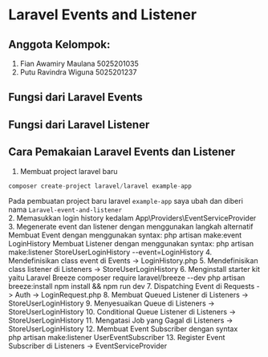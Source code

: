 # Laravel Events and Listener
## Anggota Kelompok:
1. Fian Awamiry Maulana 5025201035
2. Putu Ravindra Wiguna 5025201237
## Fungsi dari Laravel Events
## Fungsi dari Laravel Listener
## Cara Pemakaian Laravel Events dan Listener
1. Membuat project laravel baru 
```php
composer create-project laravel/laravel example-app
```  
Pada pembuatan project baru laravel ```example-app``` saya ubah dan diberi nama ```Laravel-event-and-listener```  
2. Memasukkan login history kedalam App\Providers\EventServiceProvider
3. Megenerate event dan listener dengan menggunakan langkah alternatif
Membuat Event dengan menggunakan syntax: php artisan make:event LoginHistory
Membuat Listener dengan menggunakan syntax: php artisan make:listener StoreUserLoginHistory --event=LoginHistory
4. Mendefinisikan class event di Events -> LoginHistory.php
5. Mendefinisikan class listener di Listeners -> StoreUserLoginHistory
6. Menginstall starter kit yaitu Laravel Breeze
composer require laravel/breeze --dev
php artisan breeze:install
npm install && npm run dev
7. Dispatching Event di Requests -> Auth -> LoginRequest.php
8. Membuat Queued Listener di Listeners -> StoreUserLoginHistory
9. Menyesuaikan Queue di Listeners -> StoreUserLoginHistory
10. Conditional Queue Listener di Listeners -> StoreUserLoginHistory
11. Mengatasi Job yang Gagal di Listeners -> StoreUserLoginHistory
12. Membuat Event Subscriber dengan syntax  
    php artisan make:listener UserEventSubscriber
13. Register Event Subscriber di Listeners -> EventServiceProvider
